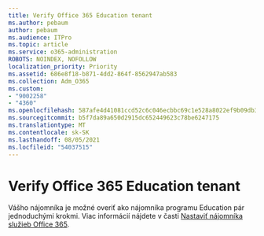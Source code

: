 ```yaml
---
title: Verify Office 365 Education tenant
ms.author: pebaum
author: pebaum
ms.audience: ITPro
ms.topic: article
ms.service: o365-administration
ROBOTS: NOINDEX, NOFOLLOW
localization_priority: Priority
ms.assetid: 686e8f18-b871-4dd2-864f-8562947ab583
ms.collection: Adm_O365
ms.custom:
- "9002258"
- "4360"
ms.openlocfilehash: 587afe4d41081ccd52c6c046ecbbc69c1e528a8022ef9b09db396d9b34b2e323
ms.sourcegitcommit: b5f7da89a650d2915dc652449623c78be6247175
ms.translationtype: MT
ms.contentlocale: sk-SK
ms.lasthandoff: 08/05/2021
ms.locfileid: "54037515"
---
```

# <a name="verify-office-365-education-tenant"></a>Verify Office 365 Education tenant

Vášho nájomníka je možné overiť ako nájomníka programu Education pár jednoduchými krokmi. Viac informácií nájdete v časti [Nastaviť nájomníka služieb Office 365](https://docs.microsoft.com/microsoft-365/education/deploy/create-your-office-365-tenant). 

